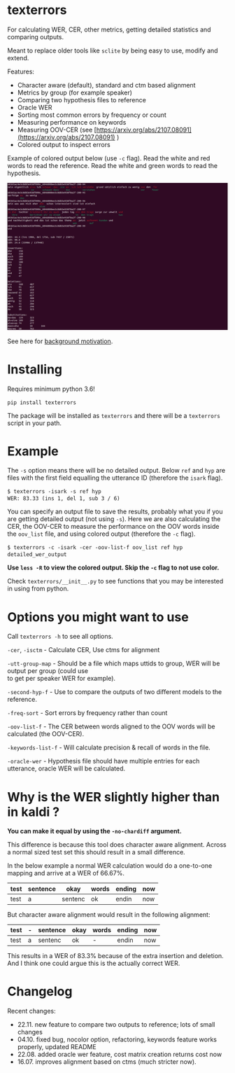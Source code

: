 
# texterrors  
  
For calculating WER, CER, other metrics, getting detailed statistics and comparing outputs. 

Meant to replace older tools like `sclite` by being easy to use, modify and extend.    
  
Features:
- Character aware (default), standard and ctm based alignment
- Metrics by group (for example speaker)
- Comparing two hypothesis files to reference
- Oracle WER
- Sorting most common errors by frequency or count
- Measuring performance on keywords
- Measuring OOV-CER (see [https://arxiv.org/abs/2107.08091](https://arxiv.org/abs/2107.08091) )
- Colored output to inspect errors

Example of colored output below (use `-c` flag). Read the white and red words to read the reference. Read the white and green words to read the hypothesis.  

![Example](docs/images/texterrors_example.png)   

See here for [background motivation](https://ruabraun.github.io/jekyll/update/2020/11/27/On-word-error-rates.html).  

  
# Installing  
Requires minimum python 3.6!  
```
pip install texterrors
```
The package will be installed as `texterrors` and there will be a `texterrors` script in your path.  

# Example

The `-s` option means there will be no detailed output. Below `ref` and `hyp` are files with the first field equalling the utterance ID (therefore the `isark` flag).  
```
$ texterrors -isark -s ref hyp  
WER: 83.33 (ins 1, del 1, sub 3 / 6)  
```  
  
You can specify an output file to save the results, probably what you if you are getting detailed output (not using `-s`). 
Here we are also calculating the CER, the OOV-CER to measure the performance on the OOV words inside the `oov_list` file, and using
colored output (therefore the `-c` flag).
```  
$ texterrors -c -isark -cer -oov-list-f oov_list ref hyp detailed_wer_output  
```  
**Use `less -R` to view the colored output. Skip the `-c` flag to not use color.**

Check `texterrors/__init__.py` to see functions that you may be interested in using from python. 

# Options you might want to use
Call `texterrors -h` to see all options.  
  
`-cer`, `-isctm` - Calculate CER, Use ctms for alignment

`-utt-group-map` - Should be a file which maps uttids to group, WER will be output per group (could use  
to get per speaker WER for example).  

`-second-hyp-f` - Use to compare the outputs of two different models to the reference.
  
`-freq-sort` - Sort errors by frequency rather than count
  
`-oov-list-f` - The CER between words aligned to the OOV words will be calculated (the OOV-CER).   
  
`-keywords-list-f` - Will calculate precision & recall of words in the file.

`-oracle-wer` - Hypothesis file should have multiple entries for each utterance, oracle WER will be calculated.
  
# Why is the WER slightly higher than in kaldi ?  
  
**You can make it equal by using the `-no-chardiff` argument.**  
  
This difference is because this tool does character aware alignment. Across a normal sized test set this should result in a small difference.   
  
In the below example a normal WER calculation would do a one-to-one mapping and arrive at a WER of 66.67\%.  
  
| test | sentence | okay    | words | ending | now |  
|------|----------|---------|-------|--------|-----|  
| test | a        | sentenc | ok    | endin  | now |  
  
But character aware alignment would result in the following alignment:  
  
| test | - | sentence | okay | words | ending | now |  
|------|---|----------|------|-------|--------|-----|  
| test | a | sentenc  | ok   | -     | endin  | now |  
  
This results in a WER of 83.3\% because of the extra insertion and deletion. And I think one could argue this is the actually correct WER.

# Changelog

Recent changes:  
  
- 22.11. new feature to compare two outputs to reference; lots of small changes 
- 04.10. fixed bug, nocolor option, refactoring, keywords feature works properly, updated README
- 22.08. added oracle wer feature, cost matrix creation returns cost now  
- 16.07. improves alignment based on ctms (much stricter now).  
